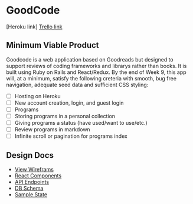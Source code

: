 # GoodCode

[Heroku link]
[Trello link][trello]

[trello]: https://trello.com/b/mAPXiEe1/goodcode

## Minimum Viable Product

Goodcode is a web application based on Goodreads but designed to support reviews of coding frameworks and librarys rather than books.
It is built using Ruby on Rails and React/Redux.
By the end of Week 9, this app will, at a minimum, satisfy the following creteria with smooth, bug free navigation, adequate seed data and sufficient CSS styling:

- [ ] Hosting on Heroku
- [ ] New account creation, login, and guest login
- [ ] Programs
- [ ] Storing programs in a personal collection
- [ ] Giving programs a status (have used/want to use/etc.)
- [ ] Review programs in markdown
- [ ] Infinite scroll or pagination for programs index

## Design Docs
* [View Wireframs][wireframes]
* [React Components][components]
* [API Endpoints][api-endpoints]
* [DB Schema][schema]
* [Sample State][sample-state]

[wireframes]: docs/wireframes
[components]: docs/component-hierarchy.md
[sample-state]: docs/sample-state.md
[api-endpoints]: docs/api-endpoints.md
[schema]: docs/schema.md
